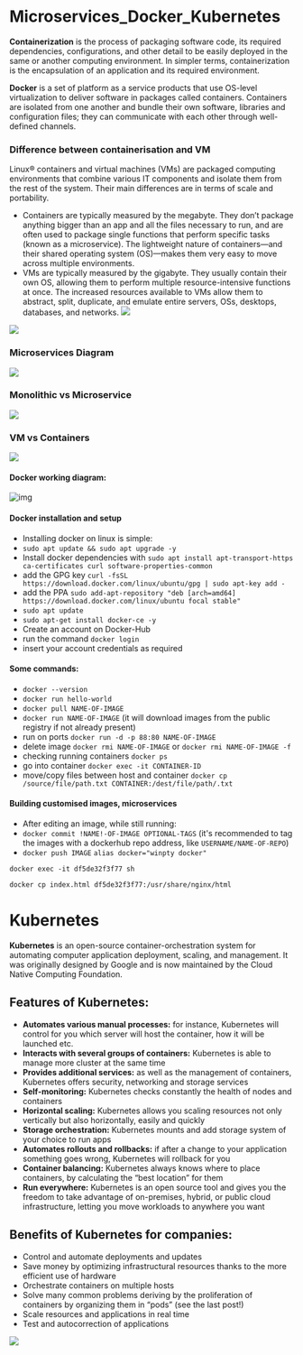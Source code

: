 # Microservices_Docker_Kubernetes

**Containerization** is the process of packaging software code, its required dependencies, configurations, and other detail to be easily deployed in the same or another computing environment. In simpler terms, containerization is the encapsulation of an application and its required environment.

**Docker** is a set of platform as a service products that use OS-level virtualization to deliver software in packages called containers. Containers are isolated from one another and bundle their own software, libraries and configuration files; they can communicate with each other through well-defined channels.

### Difference between containerisation and VM

Linux® containers and virtual machines (VMs) are packaged computing environments that combine various IT components and isolate them from the rest of the system. Their main differences are in terms of scale and portability.

- Containers are typically measured by the megabyte. They don’t package anything bigger than an app and all the files necessary to run, and are often used to package single functions that perform specific tasks (known as a microservice). The lightweight nature of containers—and their shared operating system (OS)—makes them very easy to move across multiple environments.
- VMs are typically measured by the gigabyte. They usually contain their own OS, allowing them to perform multiple resource-intensive functions at once. The increased resources available to VMs allow them to abstract, split, duplicate, and emulate entire servers, OSs, desktops, databases, and networks.
  ![](./assets/docker-vs-vm.png)

![](./assets/containers-vs-virtual-machines.jpg)

### Microservices Diagram

![](./assets/microservice.png)

### Monolithic vs Microservice

![](./assets/monolithic_vs_microservice.png)

### VM vs Containers

![](./assets/container_lifecycle.jpg)

#### Docker working diagram:

![img](https://imgur.com/2fPezMd.png)

#### Docker installation and setup

- Installing docker on linux is simple:
- `sudo apt update && sudo apt upgrade -y`
- Install docker dependencies with `sudo apt install apt-transport-https ca-certificates curl software-properties-common`
- add the GPG key `curl -fsSL https://download.docker.com/linux/ubuntu/gpg | sudo apt-key add -`
- add the PPA `sudo add-apt-repository "deb [arch=amd64] https://download.docker.com/linux/ubuntu focal stable"`
- `sudo apt update`
- `sudo apt-get install docker-ce -y`
- Create an account on Docker-Hub
- run the command `docker login`
- insert your account credentials as required

#### Some commands:

- `docker --version`
- `docker run hello-world`
- `docker pull NAME-OF-IMAGE`
- `docker run NAME-OF-IMAGE` (it will download images from the public registry if not already present)
- run on ports `docker run -d -p 88:80 NAME-OF-IMAGE`
- delete image `docker rmi NAME-OF-IMAGE` or `docker rmi NAME-OF-IMAGE -f`
- checking running containers `docker ps`
- go into container `docker exec -it CONTAINER-ID`
- move/copy files between host and container `docker cp /source/file/path.txt CONTAINER:/dest/file/path/.txt`

#### Building customised images, microservices

- After editing an image, while still running:
- `docker commit !NAME!-OF-IMAGE OPTIONAL-TAGS` (it's recommended to tag the images with a dockerhub repo address, like `USERNAME/NAME-OF-REPO`)
- `docker push IMAGE`
  `alias docker="winpty docker"`

`docker exec -it df5de32f3f77 sh`

`docker cp index.html df5de32f3f77:/usr/share/nginx/html`

# Kubernetes

**Kubernetes** is an open-source container-orchestration system for automating computer application deployment, scaling, and management. It was originally designed by Google and is now maintained by the Cloud Native Computing Foundation.

## Features of Kubernetes:

- **Automates various manual processes:** for instance, Kubernetes will control for you which server will host the container, how it will be launched etc.
- **Interacts with several groups of containers:** Kubernetes is able to manage more cluster at the same time
- **Provides additional services:** as well as the management of containers, Kubernetes offers security, networking and storage services
- **Self-monitoring:** Kubernetes checks constantly the health of nodes and containers
- **Horizontal scaling:** Kubernetes allows you scaling resources not only vertically but also horizontally, easily and quickly
- **Storage orchestration:** Kubernetes mounts and add storage system of your choice to run apps
- **Automates rollouts and rollbacks:** if after a change to your application something goes wrong, Kubernetes will rollback for you
- **Container balancing:** Kubernetes always knows where to place containers, by calculating the “best location” for them
- **Run everywhere:** Kubernetes is an open source tool and gives you the freedom to take advantage of on-premises, hybrid, or public cloud infrastructure, letting you move workloads to anywhere you want

## Benefits of Kubernetes for companies:

- Control and automate deployments and updates
- Save money by optimizing infrastructural resources thanks to the more efficient use of hardware
- Orchestrate containers on multiple hosts
- Solve many common problems deriving by the proliferation of containers by organizing them in “pods” (see the last post!)
- Scale resources and applications in real time
- Test and autocorrection of applications

![](./assets/Docker-Kubernetes-together.png)
